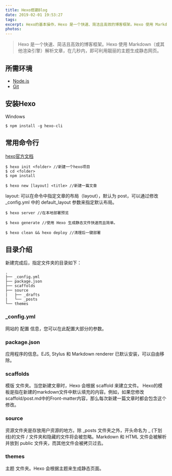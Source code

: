 ```yaml
---
title: Hexo搭建Blog
date: 2019-02-01 19:53:27
tags: 
excerpt: Hexo的基本操作，Hexo 是一个快速、简洁且高效的博客框架。Hexo 使用 Markdown（或其他渲染引擎）解析文章，在几秒内，即可利用靓丽的主题生成静态网页。
photos:
---
```

> Hexo 是一个快速、简洁且高效的博客框架。Hexo 使用 Markdown（或其他渲染引擎）解析文章，在几秒内，即可利用靓丽的主题生成静态网页。

## 所需环境
- [Node.js](https://nodejs.org/en/)
- [Git](https://git-scm.com/)

## 安装Hexo
Windows
```
$ npm install -g hexo-cli
```
## 常用命令行
[hexo官方文档](https://hexo.io/zh-cn/docs/)
```
$ hexo init <folder> //新建一个hexo项目
$ cd <folder>
$ npm install
```

```
$ hexo new [layout] <title> //新建一篇文章
```
layout: 可以在命令中指定文章的布局（layout），默认为 post，可以通过修改 _config.yml 中的 default_layout 参数来指定默认布局。

```
$ hexo server //在本地部署预览
```

```
$ hexo generate //使用 Hexo 生成静态文件快速而且简单。
```

```
$ hexo clean && hexo deploy //清理后一键部署
```

## 目录介绍
新建完成后，指定文件夹的目录如下：

```
.
├── _config.yml
├── package.json
├── scaffolds
├── source
|   ├── _drafts
|   └── _posts
└── themes
```
### _config.yml
网站的 配置 信息，您可以在此配置大部分的参数。

### package.json
应用程序的信息。EJS, Stylus 和 Markdown renderer 已默认安装，可以自由移除。

### scaffolds
模版 文件夹。当您新建文章时，Hexo 会根据 scaffold 来建立文件。
Hexo的模板是指在新建的markdown文件中默认填充的内容。例如，如果您修改scaffold/post.md中的Front-matter内容，那么每次新建一篇文章时都会包含这个修改。

### source
资源文件夹是存放用户资源的地方。除 _posts 文件夹之外，开头命名为 _ (下划线)的文件 / 文件夹和隐藏的文件将会被忽略。Markdown 和 HTML 文件会被解析并放到 public 文件夹，而其他文件会被拷贝过去。

### themes
主题 文件夹。Hexo 会根据主题来生成静态页面。